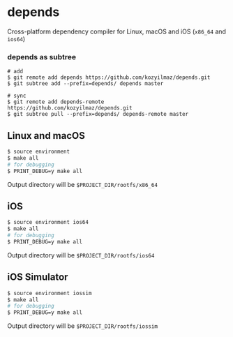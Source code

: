 # depends
Cross-platform dependency compiler for Linux, macOS and iOS (`x86_64` and `ios64`)

### depends as subtree
```
# add
$ git remote add depends https://github.com/kozyilmaz/depends.git
$ git subtree add --prefix=depends/ depends master

# sync
$ git remote add depends-remote https://github.com/kozyilmaz/depends.git
$ git subtree pull --prefix=depends/ depends-remote master
```

## Linux and macOS
```sh
$ source environment
$ make all
# for debugging
$ PRINT_DEBUG=y make all
```
Output directory will be `$PROJECT_DIR/rootfs/x86_64`

## iOS
```sh
$ source environment ios64
$ make all
# for debugging
$ PRINT_DEBUG=y make all
```
Output directory will be `$PROJECT_DIR/rootfs/ios64`

## iOS Simulator
```sh
$ source environment iossim
$ make all
# for debugging
$ PRINT_DEBUG=y make all
```
Output directory will be `$PROJECT_DIR/rootfs/iossim`
